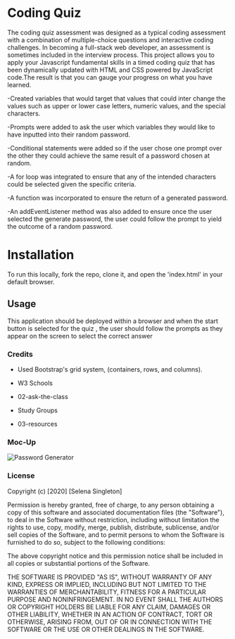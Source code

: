 # Coding Quiz

The coding quiz assessment was designed as a typical coding assessment with a combination of multiple-choice questions and interactive coding challenges. In becoming a full-stack web developer, an assessment is sometimes included in the interview process. This project allows you to apply your Javascript fundamental skills in a timed coding quiz that has been dynamically updated with HTML and CSS powered by JavaScript code.The result is that you can gauge your progress on what you have learned. 

-Created variables that would target that values that could inter change the values such as upper or lower case letters, numeric values, and the special characters. 

-Prompts were added to ask the user which variables they would like to have inputted into their random password. 

-Conditional statements were added so if the user chose one prompt over the other they could achieve the same result of a password chosen at random. 

-A for loop was integrated to ensure that any of the intended characters could be selected given the specific criteria. 

-A function was incorporated to ensure the return of a generated password. 

-An addEventListener method was also added to ensure once the user selected the generate password, the user could follow the prompt to yield the outcome of a random password. 

# Installation

To run this locally, fork the repo, clone it, and open the 'index.html' in your default browser.  

## Usage

This application should be deployed within a browser and when the start button is selected for the quiz , the user should follow the prompts as they appear on the screen to select the correct answer 

### Credits

* Used Bootstrap's grid system, (containers, rows, and columns).

* W3 Schools 

* 02-ask-the-class

* Study Groups 

* 03-resources  

### Moc-Up

![Password Generator](password.PNG)

### License 

Copyright (c) [2020] [Selena Singleton]

Permission is hereby granted, free of charge, to any person obtaining a copy
of this software and associated documentation files (the "Software"), to deal
in the Software without restriction, including without limitation the rights
to use, copy, modify, merge, publish, distribute, sublicense, and/or sell
copies of the Software, and to permit persons to whom the Software is
furnished to do so, subject to the following conditions:

The above copyright notice and this permission notice shall be included in all
copies or substantial portions of the Software.

THE SOFTWARE IS PROVIDED "AS IS", WITHOUT WARRANTY OF ANY KIND, EXPRESS OR
IMPLIED, INCLUDING BUT NOT LIMITED TO THE WARRANTIES OF MERCHANTABILITY,
FITNESS FOR A PARTICULAR PURPOSE AND NONINFRINGEMENT. IN NO EVENT SHALL THE
AUTHORS OR COPYRIGHT HOLDERS BE LIABLE FOR ANY CLAIM, DAMAGES OR OTHER
LIABILITY, WHETHER IN AN ACTION OF CONTRACT, TORT OR OTHERWISE, ARISING FROM,
OUT OF OR IN CONNECTION WITH THE SOFTWARE OR THE USE OR OTHER DEALINGS IN THE
SOFTWARE.



